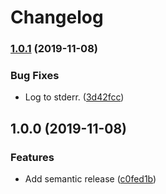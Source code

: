# Changelog

### [1.0.1](https://github.com/amannn/action-semantic-pull-request/compare/v1.0.0...v1.0.1) (2019-11-08)


### Bug Fixes

* Log to stderr. ([3d42fcc](https://github.com/amannn/action-semantic-pull-request/commit/3d42fccbde7c82eaa400659eaf6c26990700c63d))

## 1.0.0 (2019-11-08)


### Features

* Add semantic release ([c0fed1b](https://github.com/amannn/action-semantic-pull-request/commit/c0fed1bebfccb214f68ebc27dee81582f0d2e57f))
